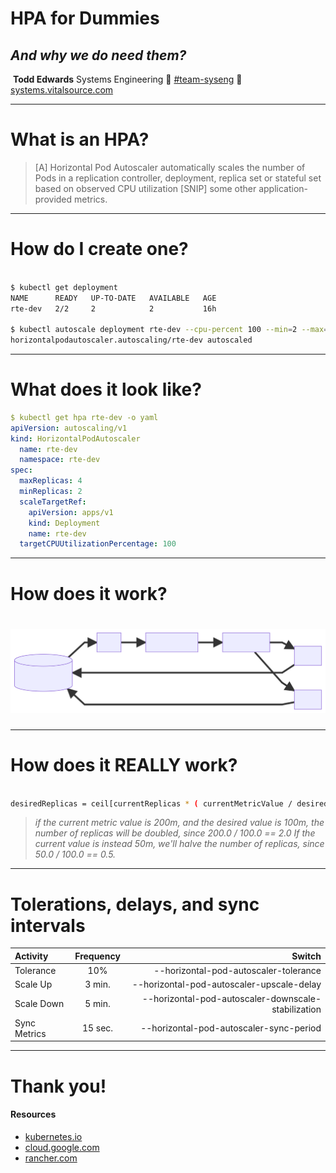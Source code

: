 <!--
marp: true
title: HPA for Dummies
description: A quick intro
theme: gaia
pagination: true
-->
<!--_class: invert-->
# <!--fit-->HPA for Dummies

## _And why we do need them?_

‎
**Todd Edwards**
Systems Engineering
:speech_balloon: [#team-syseng](https://vitalsource.slack.com/archives/CB3P6TNNR)
:blue_book: [systems.vitalsource.com](https://systems.vitalsource.com)

<!-- Hello! My name is Todd. -->
<!-- I work on the Systems Engineering team here at VST. -->
<!-- Today I'm going to give you a quick demo of Kubernetes HPA's. -->


---
<!--_class: lead invert-->
# <!--fit-->What is an HPA?

> [A] Horizontal Pod Autoscaler automatically scales the number of Pods in a replication controller, deployment, replica set or stateful set based on observed CPU utilization [SNIP] some other application-provided metrics.

<!-- What is an HPA? -->
<!-- By default, Horizontal Pod Autoscaler scales your pods based on CPU request utlization. -->


---
<!--_class: invert-->
# <!--fit-->How do I create one?

```sh

$ kubectl get deployment
NAME      READY   UP-TO-DATE   AVAILABLE   AGE
rte-dev   2/2     2            2           16h

$ kubectl autoscale deployment rte-dev --cpu-percent 100 --min=2 --max=4
horizontalpodautoscaler.autoscaling/rte-dev autoscaled

```

<!-- CPU based HPA's can be created and updated using the autoscale kubectl built-in. -->


---
<!--class: invert-->
# <!--fit-->What does it look like?

```yaml
$ kubectl get hpa rte-dev -o yaml
apiVersion: autoscaling/v1
kind: HorizontalPodAutoscaler
  name: rte-dev
  namespace: rte-dev
spec:
  maxReplicas: 4
  minReplicas: 2
  scaleTargetRef:
    apiVersion: apps/v1
    kind: Deployment
    name: rte-dev
  targetCPUUtilizationPercentage: 100
```

<!-- This is the resource that the autoscale command created for us. -->
<!-- It can be modified via the API the same as all other kubernetes resources. -->


---
<!--class: invert-->
# <!--fit-->How does it work?

# <!--fit-->![](assets/hpa.svg)

<!-- Pods are constantly feeding the metrics server with data that the HPA will then consume. -->
<!-- When utilization surpasses your target, the HPA controller will set the replica count of your resource to the desired armount, based on utilization.-->


---
<!--class: invert-->
# <!--fit-->How does it REALLY work?

```sh

desiredReplicas = ceil[currentReplicas * ( currentMetricValue / desiredMetricValue )]

```

> *if the current metric value is 200m, and the desired value is 100m, the number of replicas will be doubled, since 200.0 / 100.0 == 2.0 If the current value is instead 50m, we'll halve the number of replicas, since 50.0 / 100.0 == 0.5.*

<!-- This.. -->
<!-- It's important to understand the HPA's algorithm in order to tune your applications. -->
<!-- The current metric value in this equation, for a CPU based HPA, is the utilization of the CPU request, not the CPU limit. -->
<!-- This is a very common mistake that people make. -->

---
<!--class: invert-->
# Tolerations, delays, and sync intervals

| Activity     | Frequency | Switch                                              |
|:-------------|:---------:|----------------------------------------------------:|
| Tolerance    | 10%       | --horizontal-pod-autoscaler-tolerance               |
| Scale Up     | 3 min.    | --horizontal-pod-autoscaler-upscale-delay           |
| Scale Down   | 5 min.    | --horizontal-pod-autoscaler-downscale-stabilization |
| Sync Metrics | 15 sec.   | --horizontal-pod-autoscaler-sync-period             |

<!-- This chart shows you some default values that play the decisions that the HPA has to make. -->
<!-- By default the HPA has a tolerance value of ten percent.-->
<!-- This means that your utlization can be plus or minus ten percent of your HPA's target and your app won't scale. -->
<!-- After a scale up event, your app won't scale again for 3 minutes. -->
<!-- Thie was deprecated in version 0.12 and is no longer configurable. -->
<!-- After a scale down event, your app won't scale again for 5 minutes. -->

---
<!--class: invert-->
# Thank you!


#### Resources

- [kubernetes.io](https://kubernetes.io/docs/tasks/run-application/horizontal-pod-autoscale/#support-for-horizontal-pod-autoscaler-in-kubectl)
- [cloud.google.com](https://cloud.google.com/kubernetes-engine/docs/concepts/horizontalpodautoscaler)
- [rancher.com](https://rancher.com/docs/rancher/v2.x/en/k8s-in-rancher/horitzontal-pod-autoscaler/manage-hpa-with-kubectl/)

<!-- Thank you! -->

